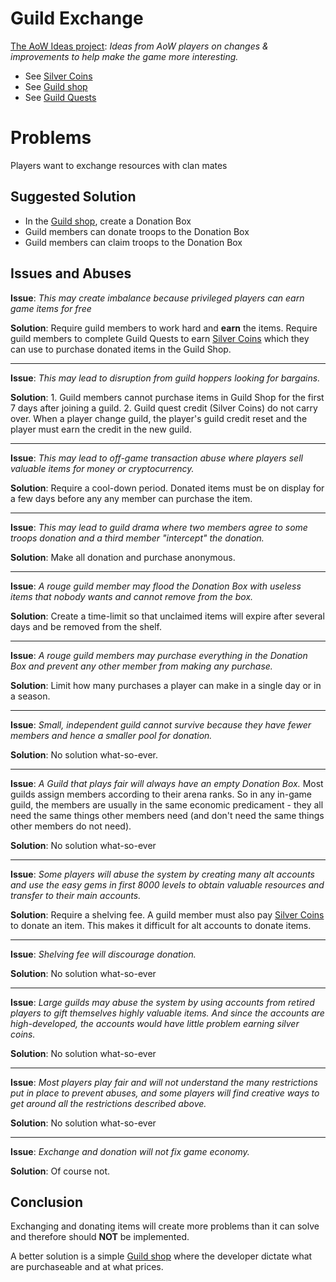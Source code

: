 # Guild Exchange

[The AoW Ideas project](https://github.com/nefarious-kitsune/aow.ideas):
*Ideas from AoW players on changes & improvements to help make the game more interesting.*

* See [Silver Coins](silver-coin)
* See [Guild shop](guild-shop)
* See [Guild Quests](../quests/guild-quests)

# Problems

Players want to exchange resources with clan mates

## Suggested Solution

- In the [Guild shop](guild-shop), create a Donation Box
- Guild members can donate troops to the Donation Box
- Guild members can claim troops to the Donation Box

## Issues and Abuses

**Issue**: *This may create imbalance because privileged players
can earn game items for free*

**Solution**: Require guild members to work hard and __earn__ the items.
Require guild members to complete Guild Quests to earn
[Silver Coins](silver-coin) which they can use to purchase donated
items in the Guild Shop.

---

**Issue**: *This may lead to disruption from guild hoppers looking for bargains.*

**Solution**: 1. Guild members cannot purchase items in Guild Shop for the
first 7 days after joining a guild. 2. Guild quest credit (Silver Coins) do
not carry over. When a player change guild, the player's guild credit reset
and the player must earn the credit in the new guild.

---

**Issue**: *This may lead to off-game transaction abuse where players
sell valuable items for money or cryptocurrency.*

**Solution**: Require a cool-down period. Donated items must be on display
for a few days before any any member can purchase the item.

---

**Issue**: *This may lead to guild drama where two members agree to
some troops donation and a third member "intercept" the donation.*

**Solution**: Make all donation and purchase anonymous.

---

**Issue**: *A rouge guild member may flood the Donation Box with useless
items that nobody wants and cannot remove from the box.*

**Solution**: Create a time-limit so that unclaimed items will expire after
several days and be removed from the shelf.

---

**Issue**: *A rouge guild members may purchase everything in the Donation
Box and prevent any other member from making any purchase.*

**Solution**: Limit how many purchases a player can make in a single day or
in a season.

---

**Issue**: *Small, independent guild cannot survive because they have fewer
members and hence a smaller pool for donation.*

**Solution**: No solution what-so-ever.

---

**Issue**: *A Guild that plays fair will always have an empty Donation Box.*
Most guilds assign members according to their arena ranks. So in any in-game
guild, the members are usually in the same economic predicament - they all
need the same things other members need (and don't need the same things other
members do not need).

**Solution**: No solution what-so-ever

---

**Issue**: *Some players will abuse the system by creating many alt accounts
and use the easy gems in first 8000 levels to obtain valuable resources and
transfer to their main accounts.*

**Solution**: Require a shelving fee. A guild member must also pay
[Silver Coins](silver-coin) to donate an item. This makes it difficult for
alt accounts to donate items.

---

**Issue**: *Shelving fee will discourage donation.*

**Solution**: No solution what-so-ever

---

**Issue**: *Large guilds may abuse the system by using accounts from
retired players to gift themselves highly valuable items. And since the
accounts are high-developed, the accounts would have little problem earning
silver coins.*

**Solution**: No solution what-so-ever

---

**Issue**: *Most players play fair and will not understand the many
restrictions put in place to prevent abuses, and some players will
find creative ways to get around all the restrictions described above.*

**Solution**: No solution what-so-ever

---

**Issue**: *Exchange and donation will not fix game economy.*

**Solution**: Of course not.


## Conclusion

Exchanging and donating items will create more problems than it can solve
and therefore should **NOT** be implemented.

A better solution is a simple [Guild shop](guild-shop) where the developer
dictate what are purchaseable and at what prices.